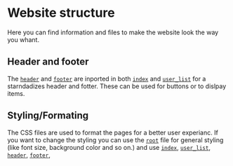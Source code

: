 # Website structure
Here you can find information and files to make the website look the way you whant.

## Header and footer
The [```header```](header.php) and [```footer```](footer.php) are inported in both [```index```](../index.php) and [```user_list```](../user_list.php) for a starndadizes header and fotter. These can be used for buttons or to dislpay items.

## Styling/Formating
The CSS files are used to format the pages for a better user experianc. If you want to change the styling you can use the [```root```](root.css) file for general styling (like font size, background color and so on.) and use [```index```](index.css), [```user_list```](user_list.css), [```header```](header.css), [```footer```](footer.css),